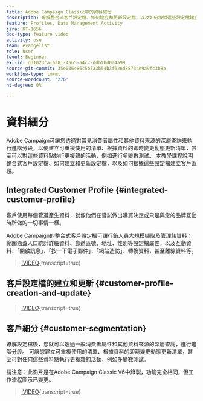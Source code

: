 ```yaml
---
title: Adobe Campaign Classic中的資料細分
description: 瞭解整合式客戶設定檔、如何建立和更新設定檔，以及如何根據這些設定檔建立客戶區段。
feature: Profiles, Data Management Activity
jira: KT-1656
doc-type: feature video
activity: use
team: evangelist
role: User
level: Beginner
exl-id: d31023ca-aa81-4a65-a4c7-ddbf0d0a4a99
source-git-commit: 35e036486c5b533b54b3f626d88734e9a9fc3b8a
workflow-type: tm+mt
source-wordcount: '276'
ht-degree: 0%

---
```


# 資料細分

Adobe Campaign可讓您透過對常見消費者屬性和其他資料來源的深層查詢來執行進階分段，以便建立可重複使用的清單、根據資料的即時變更動態更新清單，甚至可以對這些資料點執行更複雜的活動，例如進行多變數測試。 本教學課程說明整合式客戶設定檔、如何建立和更新設定檔，以及如何根據這些設定檔建立客戶區段。

## Integrated Customer Profile {#integrated-customer-profile}

客戶使用每個管道產生資料，就像他們在嘗試做出購買決定或只是與您的品牌互動時所做的一切事情一樣。

Adobe Campaign的整合式客戶設定檔可讓行銷人員大規模擷取及管理該資料；範圍涵蓋人口統計詳細資料、郵遞區號、地址、性別等設定檔屬性，以及互動資料、「開啟訊息」、「按一下電子郵件」、「網站造訪」、轉換資料，甚至離線資料等。

>[!VIDEO](https://video.tv.adobe.com/v/23629?quality=12&learn=on){transcript=true}

## 客戶設定檔的建立和更新 {#customer-profile-creation-and-update}

>[!VIDEO](https://video.tv.adobe.com/v/23632?quality=12&learn=on){transcript=true}

## 客戶細分  {#customer-segmentation}

瞭解設定檔後，您就可以透過一般消費者屬性和其他資料來源的深層查詢，進行進階分段。 可讓您建立可重複使用的清單、根據資料的即時變更動態更新清單，甚至可對任何這些資料點執行更複雜的活動，例如多變數測試。

請注意：此影片是在Adobe Campaign Classic V6中錄製，功能完全相同，但工作流程圖示已變更。

>[!VIDEO](https://video.tv.adobe.com/v/23635?quality=12&learn=on){transcript=true}

